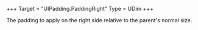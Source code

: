 +++
Target = "UIPadding.PaddingRight"
Type = UDim
+++

The padding to apply on the right side relative to the parent's normal size.